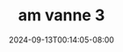 --- 
title: "am vanne 3"
description: "video   am vanne 3 yandex   baru"
date: 2024-09-13T00:14:05-08:00
file_code: "xsf9xvgwkf2z"
draft: false
cover: "e3378ljocs1359cp.jpg"
tags: ["vanne", "bokep-indo", "bokep-viral", "bokep-ig"]
length: 19
fld_id: "1483130"
foldername: "Am vanne new"
categories: ["Am vanne new"]
views: 0
---